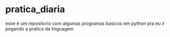 # pratica_diaria
esse é um repositorio com algumas programas basicos em python pra eu ir pegando a pratica da linguagem
